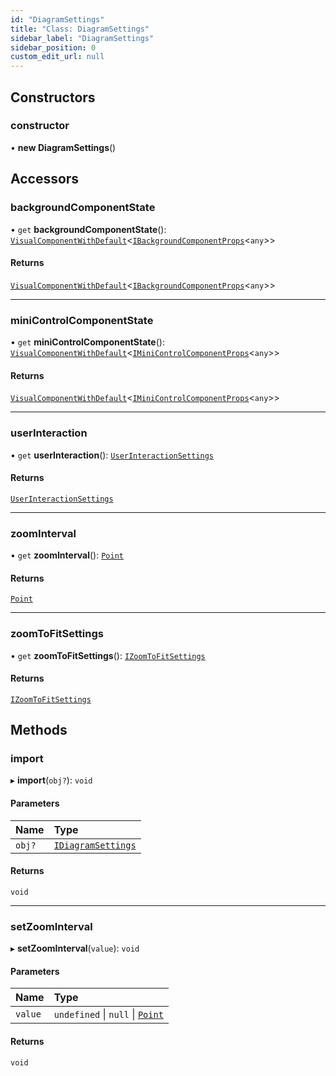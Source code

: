 ```yaml
---
id: "DiagramSettings"
title: "Class: DiagramSettings"
sidebar_label: "DiagramSettings"
sidebar_position: 0
custom_edit_url: null
---
```


## Constructors

### constructor

• **new DiagramSettings**()

## Accessors

### backgroundComponentState

• `get` **backgroundComponentState**(): [`VisualComponentWithDefault`](VisualComponentWithDefault)<[`IBackgroundComponentProps`](../interfaces/IBackgroundComponentProps)<`any`\>\>

#### Returns

[`VisualComponentWithDefault`](VisualComponentWithDefault)<[`IBackgroundComponentProps`](../interfaces/IBackgroundComponentProps)<`any`\>\>

___

### miniControlComponentState

• `get` **miniControlComponentState**(): [`VisualComponentWithDefault`](VisualComponentWithDefault)<[`IMiniControlComponentProps`](../interfaces/IMiniControlComponentProps)<`any`\>\>

#### Returns

[`VisualComponentWithDefault`](VisualComponentWithDefault)<[`IMiniControlComponentProps`](../interfaces/IMiniControlComponentProps)<`any`\>\>

___

### userInteraction

• `get` **userInteraction**(): [`UserInteractionSettings`](UserInteractionSettings)

#### Returns

[`UserInteractionSettings`](UserInteractionSettings)

___

### zoomInterval

• `get` **zoomInterval**(): [`Point`](../#point)

#### Returns

[`Point`](../#point)

___

### zoomToFitSettings

• `get` **zoomToFitSettings**(): [`IZoomToFitSettings`](../interfaces/IZoomToFitSettings)

#### Returns

[`IZoomToFitSettings`](../interfaces/IZoomToFitSettings)

## Methods

### import

▸ **import**(`obj?`): `void`

#### Parameters

| Name | Type |
| :------ | :------ |
| `obj?` | [`IDiagramSettings`](../interfaces/IDiagramSettings) |

#### Returns

`void`

___

### setZoomInterval

▸ **setZoomInterval**(`value`): `void`

#### Parameters

| Name | Type |
| :------ | :------ |
| `value` | `undefined` \| ``null`` \| [`Point`](../#point) |

#### Returns

`void`
